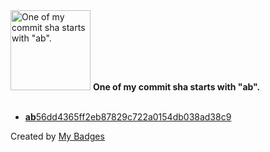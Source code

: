<img src="https://my-badges.github.io/my-badges/ab-commit.png" alt="One of my commit sha starts with &quot;ab&quot;." title="One of my commit sha starts with &quot;ab&quot;." width="128">
<strong>One of my commit sha starts with &quot;ab&quot;.</strong>
<br><br>

- <a href="https://github.com/mmichie/fishjelly/commit/ab56dd4365ff2eb87829c722a0154db038ad38c9"><strong>ab</strong>56dd4365ff2eb87829c722a0154db038ad38c9</a>


Created by <a href="https://github.com/my-badges/my-badges">My Badges</a>